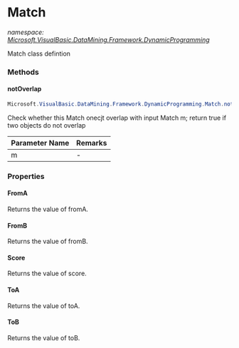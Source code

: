 ﻿# Match
_namespace: <a href="#" onClick="load('/docs/Microsoft.VisualBasic.DataMining.Framework.DynamicProgramming/index.md')">Microsoft.VisualBasic.DataMining.Framework.DynamicProgramming</a>_

Match class defintion



### Methods

#### notOverlap
```csharp
Microsoft.VisualBasic.DataMining.Framework.DynamicProgramming.Match.notOverlap(Microsoft.VisualBasic.DataMining.Framework.DynamicProgramming.Match)
```
Check whether this Match onecjt overlap with input Match m;
 return true if two objects do not overlap

|Parameter Name|Remarks|
|--------------|-------|
|m|-|



### Properties

#### FromA
Returns the value of fromA.
#### FromB
Returns the value of fromB.
#### Score
Returns the value of score.
#### ToA
Returns the value of toA.
#### ToB
Returns the value of toB.
